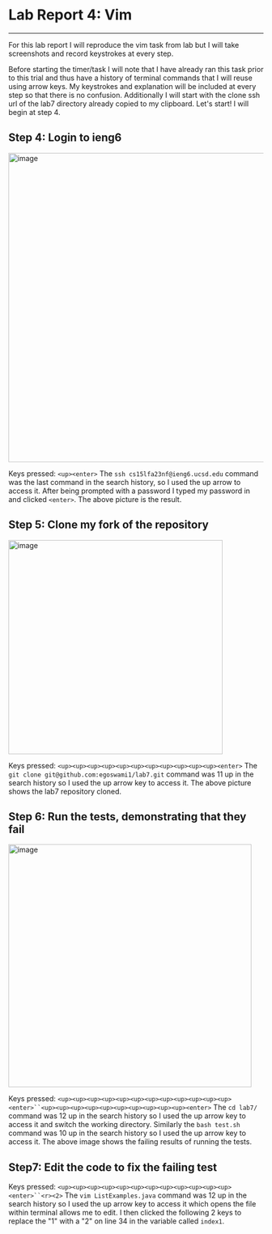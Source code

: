 # Lab Report 4: Vim

---
For this lab report I will reproduce the vim task from lab but I will take screenshots and record keystrokes at every step.

Before starting the timer/task I will note that I have already ran this task prior to this trial and thus have a history of terminal commands that I will reuse using arrow keys. My keystrokes and explanation will be included at every step so that there is no confusion. Additionally I will start with the clone ssh url of the lab7 directory already copied to my clipboard. Let's start! I will begin at step 4.

## Step 4: Login to ieng6
<img width="611" alt="image" src="https://github.com/egoswami1/cse15l-lab-reports/assets/114527221/a7ce12c6-f58c-4337-991a-dd8e661ebbf2">

Keys pressed: `<up><enter>` The `ssh cs15lfa23nf@ieng6.ucsd.edu` command was the last command in the search history, so I used the up arrow to access it. After being prompted with a password I typed my password in and clicked `<enter>`. 
The above picture is the result.

## Step 5: Clone my fork of the repository
<img width="423" alt="image" src="https://github.com/egoswami1/cse15l-lab-reports/assets/114527221/d0d49eef-f44a-4379-91c6-120a100be106">

Keys pressed: `<up><up><up><up><up><up><up><up><up><up><up><enter>` The `git clone git@github.com:egoswami1/lab7.git` command was 11 up in the search history so I used the up arrow key to access it. 
The above picture shows the lab7 repository cloned.

## Step 6: Run the tests, demonstrating that they fail
<img width="480" alt="image" src="https://github.com/egoswami1/cse15l-lab-reports/assets/114527221/454722fc-ec60-4ed7-9c41-67999dfb40e7">

Keys pressed: `<up><up><up><up><up><up><up><up><up><up><up><up><enter>``<up><up><up><up><up><up><up><up><up><up><enter>` The `cd lab7/` command was 12 up in the search history so I used the up arrow key to access it and switch the working directory. Similarly the `bash test.sh` command was 10 up in the search history so I used the up arrow key to access it. 
The above image shows the failing results of running the tests.

## Step7: Edit the code to fix the failing test

Keys pressed: `<up><up><up><up><up><up><up><up><up><up><up><up><enter>``<r><2>` The `vim ListExamples.java` command was 12 up in the search history so I used the up arrow key to access it which opens the file within terminal allows me to edit. I then clicked the following 2 keys to replace the "1" with a "2" on line 34 in the variable called `index1`.
